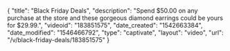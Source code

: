 {
    "title": "Black Friday Deals",
    "description": "Spend $50.00 on any purchase at the store and these gorgeous diamond earrings could be yours for $29.99.",
    "videoid": "183851575",
    "date_created": "1542663384",
    "date_modified": "1546466792",
    "type": "captivate",
    "layout": "video",
    "url": "\/v\/black-friday-deals\/183851575"
}